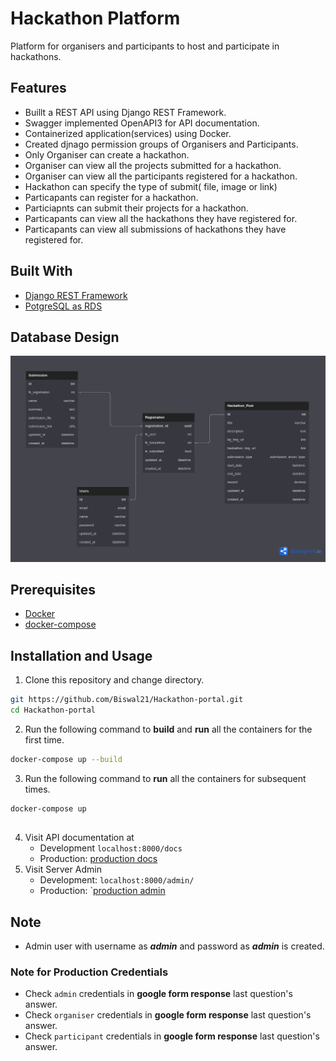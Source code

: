 # Hackathon Platform

Platform for organisers and participants to host and participate in hackathons.

## Features

- Buillt a REST API using Django REST Framework.
- Swagger implemented OpenAPI3 for API documentation.
- Containerized application(services) using Docker.
- Created djnago permission groups of Organisers and Participants.
- Only Organiser can create a hackathon.
- Organiser can view all the projects submitted for a hackathon.
- Organiser can view all the participants registered for a hackathon.
- Hackathon can specify the type of submit( file, image or link)
- Particapants can register for a hackathon.
- Particiapnts can submit their projects for a hackathon.
- Particapants can view all the hackathons they have registered for.
- Particapants can view all submissions of hackathons they have registered for.

## Built With

- [Django REST Framework](https://www.django-rest-framework.org)
- [PotgreSQL as RDS](https://www.postgresql.org)

## Database Design
![Database schema](https://raw.githubusercontent.com/Biswal21/Hackathon-portal/main/readme-asset/Hackathon%20Portal.png)

## Prerequisites

- [Docker](https://docs.docker.com/get-docker/)
- [docker-compose](https://docs.docker.com/compose/install/)

## Installation and Usage
1. Clone this repository and change directory.

```bash
git https://github.com/Biswal21/Hackathon-portal.git
cd Hackathon-portal
```

2. Run the following command to **build** and **run** all the containers for the first time.

```bash
docker-compose up --build
```

3. Run the following command to **run** all the containers for subsequent times.

```bash
docker-compose up
```

## 


4. Visit API documentation at
   - Development `localhost:8000/docs`
   - Production: [production docs](https://hack-port.fly.dev/docs/)
5. Visit Server Admin
   - Development: `localhost:8000/admin/`
   - Production: `[production admin](https://hack-port.fly.dev/admin/) 

## Note

- Admin user with username as **_admin_** and password as **_admin_** is created.

### Note for Production Credentials

- Check `admin` credentials in **google form response** last question's answer.
- Check `organiser` credentials in **google form response** last question's answer.
- Check `participant` credentials in **google form response** last question's answer.

